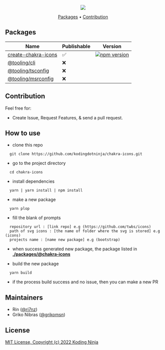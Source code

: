 <!-- markdownlint-disable MD033 MD036 MD041 -->
<p align="center">
  <img src="https://raw.githubusercontent.com/kodingdotninja/create-chakra-icons/main/.github/docs/chakra-icons.png" /> 
  <br />
</p>

<p align="center">
  <a href="#packages">Packages</a> • 
  <a href="#contribution">Contribution</a>
</p>

## Packages

| Name                                                                                                         | Publishable | Version                                                                                                               |
| ------------------------------------------------------------------------------------------------------------ | ----------- | --------------------------------------------------------------------------------------------------------------------- |
| [create-chakra-icons](https://github.com/kodingdotninja/chakra-icons/tree/main/packages/create-chakra-icons) | ✅          | [![npm version](https://badge.fury.io/js/create-chakra-icons.svg)](https://www.npmjs.com/package/create-chakra-icons) |
| [@tooling/cli](https://github.com/kodingdotninja/chakra-icons/tree/main/tooling/cli)                         | ❌          |                                                                                                                       |
| [@tooling/tsconfig](https://github.com/kodingdotninja/chakra-icons/tree/main/tooling/ts.conf)                | ❌          |                                                                                                                       |
| [@tooling/msrconfig](https://github.com/kodingdotninja/chakra-icons/tree/main/tooling/msr.conf)              | ❌          |                                                                                                                       |

## Contribution

Feel free for:

- Create Issue, Request Features, & send a pull request.

## How to use

- clone this repo

```
  git clone https://github.com/kodingdotninja/chakra-icons.git
```

- go to the project directory

```
  cd chakra-icons
```

- install dependencies

```
  yarn | yarn install | npm install
```

- make a new package

```
  yarn plop
```

- fill the blank of prompts

```
  repository url : [link repo] e.g (https://github.com/twbs/icons)
  path of svg icons : [the name of folder where the svg is stored] e.g (icons)
  projects name : [name new package] e.g (bootstrap)
```

- when success generated new package, the package listed in [**./packages/@chakra-icons**](https://github.com/kodingdotninja/chakra-icons/tree/main/packages/create-chakra-icons)

- build the new package

```
  yarn build
```

- if the process build success and no issue, then you can make a new PR

## Maintainers

- Rin ([@ri7nz](https://github.com/ri7nz))
- Griko Nibras ([@grikomsn](https://github.com/grikomsn))

## License

[MIT License, Copyright (c) 2022 Koding Ninja](./LICENSE)
